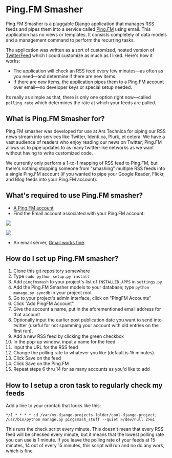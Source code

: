 Ping.FM Smasher
===============

Ping.FM Smasher is a pluggable Django application that manages RSS feeds and pipes them into a service called [Ping.FM](http://ping.fm) using email. This application has no views or templates.  It consists completely of data models and a management command to perform the recurring tasks.

The application was written as a sort of customized, hosted version of [TwitterFeed](http://twitterfeed.com) which I could customize as much as I liked.  Here's how it works:

* The application will check an RSS feed every few minutes—as often as you need—and determine if there are new items.
* If there are new items, the application pipes them to a Ping.FM account over email—no developer keys or special setup needed.

Its really as simple as that, there is only one option right now—called `polling rate` which determines the rate at which your feeds are pulled.

## What is Ping.FM Smasher for? ##

Ping.FM smasher was developed for use at Ars Technica for piping our RSS news stream into services like Twitter, Identi.ca, Plurk, et cetera.  We have a vast audience of readers who enjoy reading our news on Twitter; Ping.FM allows us to pipe updates to as many twitter-like networks as we want without having to write customized code.

We currently only perform a 1-to-1 mapping of RSS feed to Ping.FM, but there's nothing stopping someone from "smashing" multiple RSS feeds into a single Ping.FM account (if you wanted to pipe your Google Reader, Flickr, and Blog feeds into your Ping.FM account).

## What's required to use Ping.FM smasher? ##

- [A Ping.FM account](https://ping.fm/signup/)
- Find the Email account associated with your Ping.FM account:

![](http://clintecker.com/Ping.fm___Your_Dashboard-20090221-173129.jpg)

![](http://clintecker.com/Ping.fm___Post_by_E-mail-20090221-173400.jpg)

- An email server, [Gmail works fine](http://nathanostgard.com/archives/2007/7/2/gmail_and_django/).

## How do I set up Ping.FM smasher? ##

1. Clone this git repository somewhere
2. Type `sudo python setup.py install`
3. Add `pingfmsmash` to your project's list of `INSTALLED_APPS` in `settings.py`
4. Add the Ping.FM Smasher models to your database; type `python manage.py syncdb` in your project root
5. Go to your project's admin interface, click on "PingFM Accounts" 
6. Click "Add PingFM Account"
7. Give the account a name, put in the aforementioned email address for that account
8. Optionally input the earlier post publication date you want to send into twitter (useful for not spamming your account with old entries on the first run).
9. Add a new RSS feed by clicking the green checkbox
10. In the pop-up window, input a name for the feed
11. Input the URL for the RSS feed
12. Change the polling rate to whatever you like (default is 15 minutes).
13. Click Save on the feed
14. Click Save on the Ping.FM
15. Repeat steps 6 thru 14 for as many accounts as you'd like to add

## How to I setup a cron task to regularly check my feeds ##

Add a line to your crontab that looks like this:

`*/1 * * * * cd /var/my-django-projects-folder/cool-django-project; /usr/bin/python manage.py pingsmash_stuff --quiet >/dev/null 2>&1`

This runs the check script every minute.  This doesn't mean that every RSS feed will be checked every minute, but it means that the lowest polling rate you can use is 1 minute.  If you leave the polling rate of your feeds at 15 minutes, 14 out of every 15 minutes, this script will run and no do any work, which is fine.

